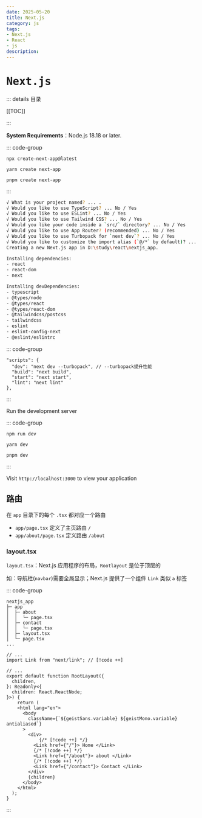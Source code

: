```yaml
---
date: 2025-05-20
title: Next.js
category: js
tags:
- Next.js
- React
- js
description: 
---
```


# <samp>Next.js</samp>

::: details <samp>目录</samp>

[[TOC]]

:::

**System Requirements**：Node.js 18.18 or later.

::: code-group

```sh[npm]
npx create-next-app@latest
```

```sh[yarn]
yarn create next-app
```

```sh[pnpm]
pnpm create next-app
```

:::

```sh
√ What is your project named? ... .
√ Would you like to use TypeScript? ... No / Yes​
√ Would you like to use ESLint? ... No / Yes​
√ Would you like to use Tailwind CSS? ... No / Yes​
√ Would you like your code inside a `src/` directory? ... No​ / Yes
√ Would you like to use App Router? (recommended) ... No / Yes​
√ Would you like to use Turbopack for `next dev`? ... No / Yes​
√ Would you like to customize the import alias (`@/*` by default)? ... No​ / Yes
Creating a new Next.js app in D:\study\react\nextjs_app.

Installing dependencies:
- react
- react-dom
- next

Installing devDependencies:
- typescript
- @types/node
- @types/react
- @types/react-dom
- @tailwindcss/postcss
- tailwindcss
- eslint
- eslint-config-next
- @eslint/eslintrc
```

::: code-group

```json[package.json]
"scripts": {
  "dev": "next dev --turbopack", // --turbopack提升性能
  "build": "next build",
  "start": "next start",
  "lint": "next lint"
},
```

:::

Run the development server

::: code-group

```sh[npm]
npm run dev
```

```sh[yarn]
yarn dev
```

```sh[pnpm]
pnpm dev
```

:::

Visit `http://localhost:3000` to view your application

## 路由

在 `app` 目录下的每个 `.tsx` 都对应一个路由

- `app/page.tsx` 定义了主页路由 `/`
- `app/about/page.tsx` 定义路由 `/about`

### layout.tsx

`layout.tsx`：Next.js 应用程序的布局，`Rootlayout` 是位于顶层的

如：导航栏(`navbar`)需要全局显示；Next.js 提供了一个组件 `Link` 类似 `a` 标签

::: code-group

```txt[app structure]
nextjs_app
├─ app
│  ├─ about
│  │  └─ page.tsx
│  ├─ contact
│  │  └─ page.tsx
│  ├─ layout.tsx
│  └─ page.tsx
...
```

```tsx[app/layout.tsx]
// ...
import Link from "next/link"; // [!code ++]

// ...
export default function RootLayout({
  children,
}: Readonly<{
  children: React.ReactNode;
}>) {
	return (
    <html lang="en">
      <body
        className={`${geistSans.variable} ${geistMono.variable} antialiased`}
      >
        <div>
        	{/* [!code ++] */}
          <Link href={"/"}> Home </Link>
          {/* [!code ++] */}
          <Link href={"/about"}> about </Link>
          {/* [!code ++] */}
          <Link href={"/contact"}> Contact </Link>
        </div>
        {children}
      </body>
    </html>
  );
}
```

:::

